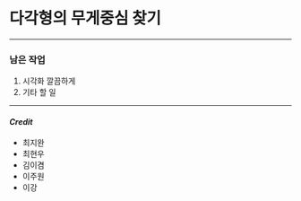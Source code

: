 # 다각형의 무게중심 찾기

- - - 

### 남은 작업
1. 시각화 깔끔하게
2. 기타 할 일


----------
#### _Credit_
- 최지완
- 최현우
- 김이겸
- 이주원
- 이강
